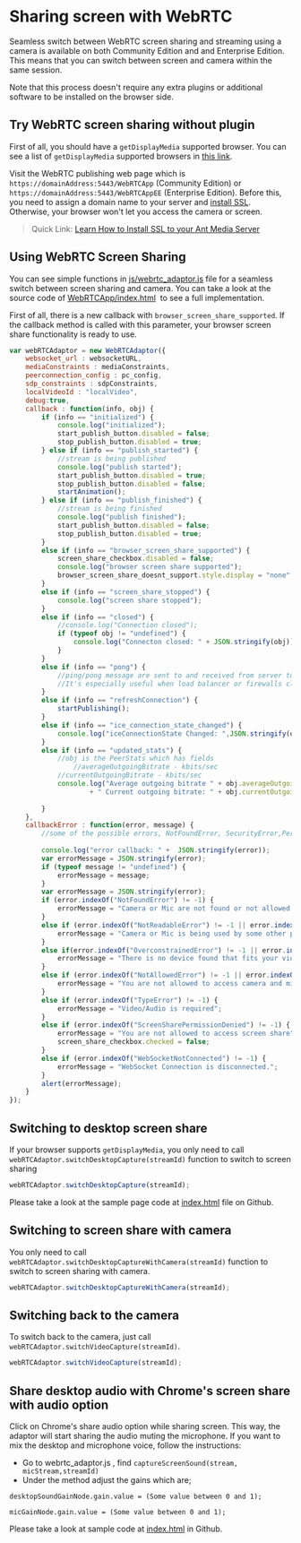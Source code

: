 # Sharing screen with WebRTC

Seamless switch between WebRTC screen sharing and streaming using a camera is available on both Community Edition and and Enterprise Edition. This means that you can switch between screen and camera within the same session.

Note that this process doesn't require any extra plugins or additional software to be installed on the browser side.

## Try WebRTC screen sharing without plugin

First of all, you should have a ```getDisplayMedia``` supported browser. You can see a list of ```getDisplayMedia``` supported browsers in [this link](https://caniuse.com/#search=getDisplayMedia).

Visit the WebRTC publishing web page which is ```https://domainAddress:5443/WebRTCApp``` (Community Edition) or ```https://domainAddress:5443/WebRTCAppEE``` (Enterprise Edition). Before this, you need to assign a domain name to your server and [install SSL](/v1/docs/ssl-setup). Otherwise, your browser won't let you access the camera or screen.

> Quick Link: [Learn How to Install SSL to your Ant Media Server](/v1/docs/setting-up-ssl)

## Using WebRTC Screen Sharing 

You can see simple functions in [js/webrtc\_adaptor.js](https://github.com/ant-media/StreamApp/blob/master/src/main/webapp/js/webrtc_adaptor.js) file for a seamless switch between screen sharing and camera. You can take a look at the source code of [WebRTCApp/index.html](https://github.com/ant-media/StreamApp/blob/master/src/main/webapp/index.html)  to see a full implementation.

First of all, there is a new callback with ```browser_screen_share_supported```. If the callback method is called with this parameter, your browser screen share functionality is ready to use.

```js
var webRTCAdaptor = new WebRTCAdaptor({
	websocket_url : websocketURL,
	mediaConstraints : mediaConstraints,
	peerconnection_config : pc_config,
	sdp_constraints : sdpConstraints,
	localVideoId : "localVideo",
	debug:true,
	callback : function(info, obj) {
		if (info == "initialized") {
			console.log("initialized");
			start_publish_button.disabled = false;
			stop_publish_button.disabled = true;
		} else if (info == "publish_started") {
			//stream is being published
			console.log("publish started");
			start_publish_button.disabled = true;
			stop_publish_button.disabled = false;
			startAnimation();
		} else if (info == "publish_finished") {
			//stream is being finished
			console.log("publish finished");
			start_publish_button.disabled = false;
			stop_publish_button.disabled = true;
		}
		else if (info == "browser_screen_share_supported") {
			screen_share_checkbox.disabled = false;
			console.log("browser screen share supported");
			browser_screen_share_doesnt_support.style.display = "none";
		}
		else if (info == "screen_share_stopped") {
			console.log("screen share stopped");
		}
		else if (info == "closed") {
			//console.log("Connection closed");
			if (typeof obj != "undefined") {
				console.log("Connecton closed: " + JSON.stringify(obj));
			}
		}
		else if (info == "pong") {
			//ping/pong message are sent to and received from server to make the connection alive all the time
			//It's especially useful when load balancer or firewalls close the websocket connection due to inactivity
		}
		else if (info == "refreshConnection") {
			startPublishing();
		}
		else if (info == "ice_connection_state_changed") {
			console.log("iceConnectionState Changed: ",JSON.stringify(obj));
		}
		else if (info == "updated_stats") {
			//obj is the PeerStats which has fields
				//averageOutgoingBitrate - kbits/sec
			//currentOutgoingBitrate - kbits/sec
			console.log("Average outgoing bitrate " + obj.averageOutgoingBitrate + " kbits/sec"
					+ " Current outgoing bitrate: " + obj.currentOutgoingBitrate + " kbits/sec");
				
		}
	},
	callbackError : function(error, message) {
		//some of the possible errors, NotFoundError, SecurityError,PermissionDeniedError
		
		console.log("error callback: " +  JSON.stringify(error));
		var errorMessage = JSON.stringify(error);
		if (typeof message != "undefined") {
			errorMessage = message;
		}
		var errorMessage = JSON.stringify(error);
		if (error.indexOf("NotFoundError") != -1) {
			errorMessage = "Camera or Mic are not found or not allowed in your device";
		}
		else if (error.indexOf("NotReadableError") != -1 || error.indexOf("TrackStartError") != -1) {
			errorMessage = "Camera or Mic is being used by some other process that does not let read the devices";
		}
		else if(error.indexOf("OverconstrainedError") != -1 || error.indexOf("ConstraintNotSatisfiedError") != -1) {
			errorMessage = "There is no device found that fits your video and audio constraints. You may change video and audio constraints"
		}
		else if (error.indexOf("NotAllowedError") != -1 || error.indexOf("PermissionDeniedError") != -1) {
			errorMessage = "You are not allowed to access camera and mic.";
		}
		else if (error.indexOf("TypeError") != -1) {
			errorMessage = "Video/Audio is required";
		}
		else if (error.indexOf("ScreenSharePermissionDenied") != -1) {
			errorMessage = "You are not allowed to access screen share";
			screen_share_checkbox.checked = false;
		}
		else if (error.indexOf("WebSocketNotConnected") != -1) {
			errorMessage = "WebSocket Connection is disconnected.";
		}
		alert(errorMessage);
	}
});
```

## Switching to desktop screen share

If your browser supports ```getDisplayMedia```, you only need to call ```webRTCAdaptor.switchDesktopCapture(streamId)``` function to switch to screen sharing

```js
webRTCAdaptor.switchDesktopCapture(streamId);
```

Please take a look at the sample page code at [index.html](https://github.com/ant-media/StreamApp/blob/master/src/main/webapp/index.html) file on Github.

## Switching to screen share with camera

You only need to call ```webRTCAdaptor.switchDesktopCaptureWithCamera(streamId)``` function to switch to screen sharing with camera.

```js
webRTCAdaptor.switchDesktopCaptureWithCamera(streamId);
```

## Switching back to the camera

To switch back to the camera, just call ```webRTCAdaptor.switchVideoCapture(streamId)```.

```js
webRTCAdaptor.switchVideoCapture(streamId);
```

## Share desktop audio with Chrome's screen share with audio option

Click on Chrome's share audio option while sharing screen. This way, the adaptor will start sharing the audio muting the microphone. If you want to mix the desktop and microphone voice, follow the instructions:

*   Go to webrtc\_adaptor.js , find ```captureScreenSound(stream, micStream,streamId)```
*   Under the method adjust the gains which are;

```desktopSoundGainNode.gain.value = (Some value between 0 and 1);```

```micGainNode.gain.value = (Some value between 0 and 1);```

Please take a look at sample code at [index.html](https://github.com/ant-media/StreamApp/blob/master/src/main/webapp/index.html) in Github.